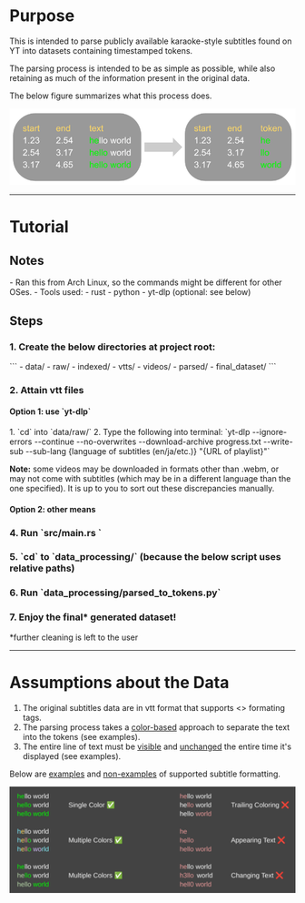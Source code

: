 <h1>Purpose</h1>

This is intended to parse publicly available karaoke-style subtitles found on YT into datasets containing timestamped tokens.

The parsing process is intended to be as simple as possible, while also retaining as much of the information present in the original data.

The below figure summarizes what this process does.

![image of process](input_output.png "Process")

___

<h1>Tutorial</h1>

<h2>Notes</h2>
- Ran this from Arch Linux, so the commands might be different for other OSes.
- Tools used:
  - rust
  - python
  - yt-dlp (optional: see below)

<h2>Steps</h2>
<h3>1. Create the below directories at project root:</h3>
```
   - data/
       - raw/
       - indexed/
         - vtts/
         - videos/
       - parsed/
       - final_dataset/
```
<h3>2. Attain vtt files</h3>
<h4>Option 1: use `yt-dlp`</h4>
1. `cd` into `data/raw/`
2. Type the following into terminal:
`yt-dlp --ignore-errors --continue --no-overwrites --download-archive progress.txt 
    --write-sub --sub-lang {language of subtitles (en/ja/etc.)} "{URL of playlist}"`
<p><b>Note:</b> some videos may be downloaded in formats other than .webm, or may not come with subtitles (which may be in a different language than the one specified).
    It is up to you to sort out these discrepancies manually.</p>
<h4>Option 2: other means</h4>

    

<h3>4. Run `src/main.rs `</h3>

<h3>5. `cd` to `data_processing/` (because the below script uses relative paths)</h3>

<h3>6. Run `data_processing/parsed_to_tokens.py`</h3>

<h3>7. Enjoy the final* generated dataset!</h3>
*further cleaning is left to the user

___

<h1>Assumptions about the Data</h1>

1. The original subtitles data are in vtt format that supports <> formating tags.
2. The parsing process takes a <u>color-based</u> approach to separate the text into the tokens (see examples).
3. The entire line of text must be <u>visible</u> and <u>unchanged</u> the entire time it's displayed (see examples).

Below are <u>examples</u> and <u>non-examples</u> of supported subtitle formatting.</h3>

![image of examples and nonexamples of supported color formats](examples.png "Examples")










